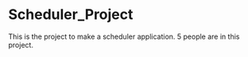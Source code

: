 # Scheduler_Project
This is the project to make a scheduler application. 5 people are in this project.
